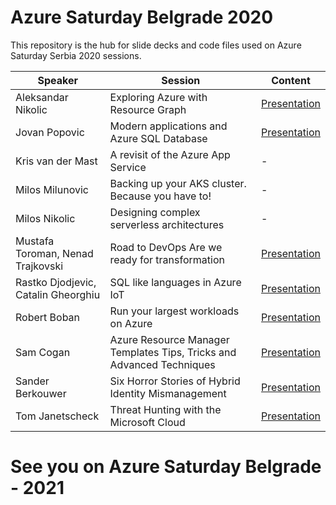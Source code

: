 # Azure Saturday Belgrade 2020
This repository is the hub for slide decks and code files used on Azure Saturday Serbia 2020 sessions.

|**Speaker**|**Session**|**Content**|
|-|-|-|
|Aleksandar Nikolic|Exploring Azure with Resource Graph|[Presentation](https://github.com/azure-serbia/azuresaturday-2020/tree/master/%5BAleksandar%20Nikolic%5D%20Exploring%20Azure%20with%20Resource%20Graph)|
|Jovan Popovic|Modern applications and Azure SQL Database|[Presentation](https://github.com/azure-serbia/azuresaturday-2020/tree/master/%5BJovan%20Popovic%5D%20Modern%20Azure%20SQL)|
|Kris van der Mast|A revisit of the Azure App Service|-|
|Milos Milunovic|Backing up your AKS cluster. Because you have to!|-|
|Milos Nikolic|Designing complex serverless architectures|-|
|Mustafa Toroman, Nenad Trajkovski|Road to DevOps Are we ready for transformation|[Presentation](https://github.com/azure-serbia/azuresaturday-2020/tree/master/%5BMustafa%20Toroman%2C%20Nenad%20Trajkovski%5D%20Road%20to%20DevOps%20Are%20we%20ready%20for%20transformation)|
|Rastko Djodjevic, Catalin Gheorghiu|SQL like languages in Azure IoT|[Presentation](https://github.com/azure-serbia/azuresaturday-2020/tree/master/%5BRastko%20Djodjevic%2C%20Catalin%20Gheorghiu%5D%20SQL%20like%20languages%20in%20Azure%20IoT)|
|Robert Boban|Run your largest workloads on Azure|[Presentation](https://github.com/azure-serbia/azuresaturday-2020/tree/master/%5BRobert%20Boban%5D%20Run%20your%20largest%20workloads%20on%20Azure)|
|Sam Cogan|Azure Resource Manager Templates Tips, Tricks and Advanced Techniques|[Presentation](https://github.com/azure-serbia/azuresaturday-2020/tree/master/%5BSam%20Cogan%5D%20Azure%20Resource%20Manager%20Tips%20and%20Tricks)|
|Sander Berkouwer|Six Horror Stories of Hybrid Identity Mismanagement|[Presentation](https://github.com/azure-serbia/azuresaturday-2020/tree/master/%5BSander%20Berkouwer%5D%20Six%20Horror%20Stories%20of%20Hybrid%20Identity%20Mismanagement)|
|Tom Janetscheck|Threat Hunting with the Microsoft Cloud|[Presentation](https://github.com/azure-serbia/azuresaturday-2020/tree/master/%5BTom%20Janetscheck%5D%20Threat%20Hunting)|

# See you on Azure Saturday Belgrade - 2021
